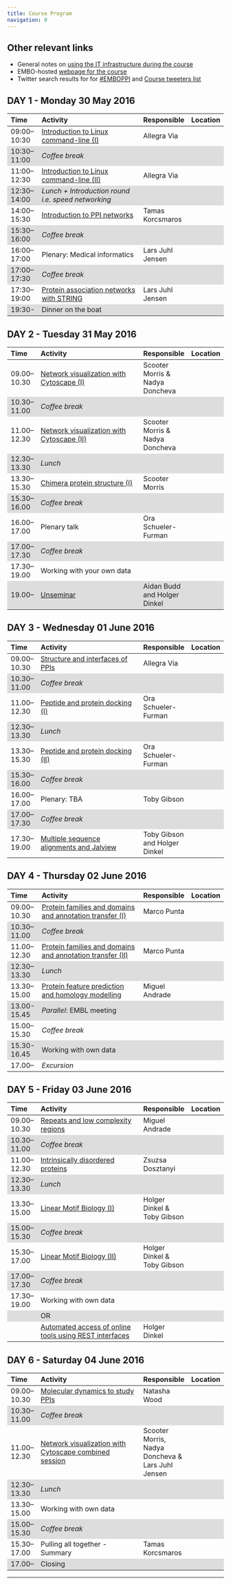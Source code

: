 ```yaml
---
title: Course Program
navigation: 0
---
```


<style>
tr:nth-child(even) {
    background-color: #DDDDDD;
};
td:nth-child(1) { width:15%; }
td:nth-child(2) { width:60%; }
td:nth-child(3) { width:20%; }
td:nth-child(4) { width: 5%;}
</style>

## Other relevant links

- General notes on [using the IT infrastructure during the course](softwareNotes.html)
- EMBO-hosted [webpage for the course](http://events.embo.org/16-protein-protein/)
- Twitter search results for for [#EMBOPPI](https://twitter.com/search?q=%23EMBOPPI&src=typd&lang=en-gb) and [Course tweeters list](https://twitter.com/AidanBudd/lists/embo-2016-ppi-tweeps)

DAY 1 - Monday 30 May 2016
--------------------------------

| Time        | Activity                                                                                                       | Responsible         | Location               |
| :---------- | :------------------------------------------------------------------------------------------------------------- | :------------------ | :--------------------- |
| 09:00–10:30 | [Introduction to Linux command-line (I)](trainingMaterial/allegraVia/linux_commandline)                        | Allegra Via         |                        |
| 10:30–11:00 | *Coffee break*                                                                                                 |                     |                        |
| 11:00–12:30 | [Introduction to Linux command-line (II)](trainingMaterial/allegraVia/linux_commandline)                       | Allegra Via         |                        |
| 12:30–14:00 | *Lunch + Introduction round i.e. speed networking*                                                             |                     |                        |
| 14:00–15:30 | [Introduction to PPI networks](trainingMaterial/tamasKorcsmaros/ppi_networks)                                                                                   | Tamas Korcsmaros    |                        |
| 15:30–16:00 | *Coffee break*                                                                                                 |                     |                        |
| 16:00–17:00 | Plenary: Medical informatics                                                                                   | Lars Juhl Jensen    |                        |
| 17:00–17:30 | *Coffee break*                                                                                                 |                     |                        |
| 17:30–19:00 | [Protein association networks with STRING](trainingMaterial/larsJuhlJensen)                                                                       | Lars Juhl Jensen    |                        |
| 19:30-      | Dinner on the boat                                                                                             |                     |                        |

DAY 2 - Tuesday 31 May 2016
--------------------------------

| Time        | Activity                                  | Responsible                     | Location               |
| :---------- | :---------------------------------------- | :-------------                  | :--------------------- |
| 09.00–10.30 | [Network visualization with Cytoscape (I)](trainingMaterial/nadezhdaDoncheva)  | Scooter Morris & Nadya Doncheva |                        |
| 10.30–11.00 | *Coffee break*                            |                                 |                        |
| 11.00–12.30 | [Network visualization with Cytoscape (II)](trainingMaterial/nadezhdaDoncheva) | Scooter Morris & Nadya Doncheva |                        |
| 12.30–13.30 | *Lunch*                                   |                                 |                        |
| 13.30–15.30 | [Chimera protein structure (I)](trainingMaterial/scooterMorris)             | Scooter Morris                |                        |
| 15.30–16.00 | *Coffee break*                            |                                 |                        |
| 16.00–17.00 | Plenary talk                              | Ora Schueler-Furman                      |                        |
| 17.00–17.30 | *Coffee break*                            |                                 |                        |
| 17.30–19.00 | Working with your own data                |                                 |                        |
| 19.00–      | [Unseminar](trainingMaterial/aidanBudd/unseminar)                                 | Aidan Budd and Holger Dinkel      |                        |

DAY 3 - Wednesday 01 June 2016
--------------------------------

| Time        | Activity                                  | Responsible       | Location               |
| :---------- | :---------------------------------------- | :-------------    | :--------------------- |
| 09.00–10.30 | [Structure and interfaces of PPIs](trainingMaterial/allegraVia/structure_and_interfaces)          | Allegra Via       |                        |
| 10.30–11.00 | *Coffee break*                            |                   |                        |
| 11.00–12.30 | [Peptide and protein docking (I)](trainingMaterial/oraSchuelerFurman)               |     Ora Schueler-Furman             |                        |
| 12.30–13.30 | *Lunch*                                   |                   |                        |
| 13.30–15.30 | [Peptide and protein docking (II)](trainingMaterial/oraSchuelerFurman)                 |   Ora Schueler-Furman                |                        |
| 15.30–16.00 | *Coffee break*                            |                   |                        |
| 16.00–17.00 | Plenary: TBA                              | Toby Gibson        |                        |
| 17.00–17.30 | *Coffee break*                            |                   |                        |
| 17.30–19.00 | [Multiple sequence alignments and Jalview](trainingMaterial/tobyGibson/MSA_Jalview)                          | Toby Gibson and Holger Dinkel |                        |

DAY 4 - Thursday 02 June 2016
--------------------------------

| Time        | Activity                                                  | Responsible    | Location               |
| :---------- | :----------------------------------------                 | :------------- | :--------------------- |
| 09.00–10.30 | [Protein families and domains and annotation transfer (I)](trainingMaterial/marcoPunta)  | Marco Punta    |                        |
| 10.30–11.00 | *Coffee break*                                            |                |                        |
| 11.00–12.30 | [Protein families and domains and annotation transfer (II)](trainingMaterial/marcoPunta) | Marco Punta   |                        |
| 12.30–13.30 | *Lunch*                                                   |                |                        |
| 13.30–15.00 | [Protein feature prediction and homology modelling](trainingMaterial/miguelAndrade/homology.md)         | Miguel Andrade  |                      |
|  13.00-15.45 | *Parallel*: EMBL meeting                                    |                |                        |
| 15.00–15.30 | *Coffee break*                                     |                |                        |
| 15.30-16.45 | Working with own data | |
| 17.00–      | *Excursion*                                               |                |                        |

DAY 5 - Friday 03 June 2016
--------------------------------

| Time        | Activity                                               | Responsible                 | Location               |
| :---------- | :----------------------------------------              | :-------------              | :--------------------- |
| 09.00–10.30 | [Repeats and low complexity regions](trainingMaterial/miguelAndrade/repeats)                     | Miguel Andrade              |                        |
| 10.30–11.00 | *Coffee break*                                         |                             |                        |
| 11.00–12.30 | [Intrinsically disordered proteins](trainingMaterial/zsuzsannaDosztanyi)                      | Zsuzsa Dosztanyi            |                        |
| 12.30–13.30 | *Lunch*                                                |                             |                        |
| 13.30–15.00 | [Linear Motif Biology (I)](trainingMaterial/holgerDinkel/linear_motifs)                               | Holger Dinkel & Toby Gibson |                        |
| 15.00–15.30 | *Coffee break*                                         |                             |                        |
| 15.30–17.00 | [Linear Motif Biology (II)](trainingMaterial/holgerDinkel/linear_motifs)                              | Holger Dinkel & Toby Gibson |                        |
| 17.00–17.30 | *Coffee break*                                         |                             |                        |
| 17.30–19.00 | Working with own data                                |                             |                        |
| | OR | | 
|             | [Automated access of online tools using REST interfaces](trainingMaterial/holgerDinkel/REST_services/)| Holger Dinkel |                        |


DAY 6 - Saturday 04 June 2016
--------------------------------

| Time        | Activity                                              | Responsible                                       | Location               |
| :---------- | :----------------------------------------             | :-------------                                    | :--------------------- |
| 09.00–10.30 | [Molecular dynamics to study PPIs](trainingMaterial/natashaWoods)                      | Natasha Wood                                      |                        |
| 10.30–11.00 | *Coffee break*                                        |                                                   |                        |
| 11.00–12.30 | [Network visualization with Cytoscape combined session](trainingMaterial/scooterMorris) | Scooter Morris, Nadya Doncheva & Lars Juhl Jensen |                        |
| 12.30–13.30 | *Lunch*                                               |                                                   |                        |
| 13.30–15.00 | Working with own data                                 |                                                   |                        |
| 15.00–15.30 | *Coffee break*                                        |                                                   |                        |
| 15.30–17.00 | Pulling all together - Summary                        | Tamas Korcsmaros                                  |                        |
| 17.00–      | Closing                                               |                                                   |                        |

---

